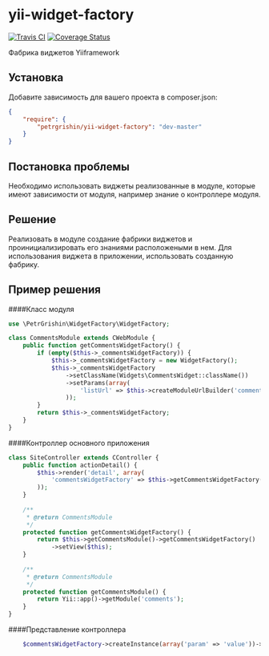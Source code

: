 yii-widget-factory
==================
[![Travis CI](https://travis-ci.org/petrgrishin/yii-widget-factory.png "Travis CI")](https://travis-ci.org/petrgrishin/yii-widget-factory)
[![Coverage Status](https://coveralls.io/repos/petrgrishin/yii-widget-factory/badge.png?branch=master)](https://coveralls.io/r/petrgrishin/yii-widget-factory?branch=master)

Фабрика виджетов Yiiframework

Установка
------------
Добавите зависимость для вашего проекта в composer.json:
```json
{
    "require": {
        "petrgrishin/yii-widget-factory": "dev-master"
    }
}
```

Постановка проблемы
------------
Необходимо использовать виджеты реализованные в модуле, которые имеют зависимости от модуля, например знание о контроллере модуля.

Решение
------------
Реализовать в модуле создание фабрики виджетов и проинициализировать его знаниями расположеными в нем. Для использования виджета в приложении, использовать созданную фабрику.

Пример решения
------------
####Класс модуля
```php
use \PetrGrishin\WidgetFactory\WidgetFactory;

class CommentsModule extends CWebModule {
    public function getCommentsWidgetFactory() {
        if (empty($this->_commentsWidgetFactory)) {
            $this->_commentsWidgetFactory = new WidgetFactory();
            $this->_commentsWidgetFactory
                ->setClassName(Widgets\CommentsWidget::className())
                ->setParams(array(
                    'listUrl' => $this->createModuleUrlBuilder('comments/list'),
                ));
        }
        return $this->_commentsWidgetFactory;
    }
}
```

####Контроллер основного приложения
```php
class SiteController extends CController {
    public function actionDetail() {
        $this->render('detail', array(
            'commentsWidgetFactory' => $this->getCommentsWidgetFactory(),
        ));
    }
    
    /**
     * @return CommentsModule
     */
    protected function getCommentsWidgetFactory() {
        return $this->getCommentsModule()->getCommentsWidgetFactory()
            ->setView($this);
    }
    
    /**
     * @return CommentsModule
     */
    protected function getCommentsModule() {
        return Yii::app()->getModule('comments');
    }
}
```

####Представление контроллера
```php
    $commentsWidgetFactory->createInstance(array('param' => 'value'))->run();
```
